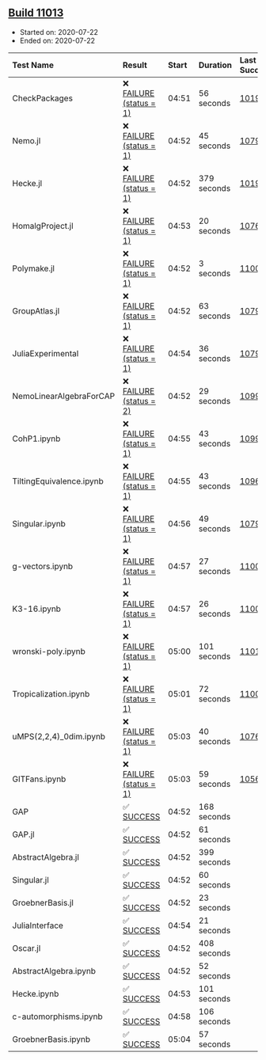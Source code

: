 ## [Build 11013](https://oscarci.mathematik.uni-kl.de/job/oscar/11013/)

* Started on: 2020-07-22
* Ended on: 2020-07-22

| Test Name    | Result | Start | Duration | Last Success | First Failure |
|:-------------|:-------|:------|:---------|:-------------|:--------------|
| CheckPackages | ❌ [FAILURE (status = 1)](https://oscarci.mathematik.uni-kl.de/job/oscar/11013/artifact/logs/build-11013/CheckPackages.log) | 04:51 | 56 seconds | [10197](https://oscarci.mathematik.uni-kl.de/job/oscar/10197/) | [10198](https://oscarci.mathematik.uni-kl.de/job/oscar/10198/) |
| Nemo.jl | ❌ [FAILURE (status = 1)](https://oscarci.mathematik.uni-kl.de/job/oscar/11013/artifact/logs/build-11013/Nemo.jl.log) | 04:52 | 45 seconds | [10790](https://oscarci.mathematik.uni-kl.de/job/oscar/10790/) | [10791](https://oscarci.mathematik.uni-kl.de/job/oscar/10791/) |
| Hecke.jl | ❌ [FAILURE (status = 1)](https://oscarci.mathematik.uni-kl.de/job/oscar/11013/artifact/logs/build-11013/Hecke.jl.log) | 04:52 | 379 seconds | [10197](https://oscarci.mathematik.uni-kl.de/job/oscar/10197/) | [10198](https://oscarci.mathematik.uni-kl.de/job/oscar/10198/) |
| HomalgProject.jl | ❌ [FAILURE (status = 1)](https://oscarci.mathematik.uni-kl.de/job/oscar/11013/artifact/logs/build-11013/HomalgProject.jl.log) | 04:53 | 20 seconds | [10765](https://oscarci.mathematik.uni-kl.de/job/oscar/10765/) | [10766](https://oscarci.mathematik.uni-kl.de/job/oscar/10766/) |
| Polymake.jl | ❌ [FAILURE (status = 1)](https://oscarci.mathematik.uni-kl.de/job/oscar/11013/artifact/logs/build-11013/Polymake.jl.log) | 04:52 | 3 seconds | [11006](https://oscarci.mathematik.uni-kl.de/job/oscar/11006/) | [11007](https://oscarci.mathematik.uni-kl.de/job/oscar/11007/) |
| GroupAtlas.jl | ❌ [FAILURE (status = 1)](https://oscarci.mathematik.uni-kl.de/job/oscar/11013/artifact/logs/build-11013/GroupAtlas.jl.log) | 04:52 | 63 seconds | [10790](https://oscarci.mathematik.uni-kl.de/job/oscar/10790/) | [10791](https://oscarci.mathematik.uni-kl.de/job/oscar/10791/) |
| JuliaExperimental | ❌ [FAILURE (status = 1)](https://oscarci.mathematik.uni-kl.de/job/oscar/11013/artifact/logs/build-11013/JuliaExperimental.log) | 04:54 | 36 seconds | [10790](https://oscarci.mathematik.uni-kl.de/job/oscar/10790/) | [10791](https://oscarci.mathematik.uni-kl.de/job/oscar/10791/) |
| NemoLinearAlgebraForCAP | ❌ [FAILURE (status = 2)](https://oscarci.mathematik.uni-kl.de/job/oscar/11013/artifact/logs/build-11013/NemoLinearAlgebraForCAP.log) | 04:52 | 29 seconds | [10999](https://oscarci.mathematik.uni-kl.de/job/oscar/10999/) | [11000](https://oscarci.mathematik.uni-kl.de/job/oscar/11000/) |
| CohP1.ipynb | ❌ [FAILURE (status = 1)](https://oscarci.mathematik.uni-kl.de/job/oscar/11013/artifact/logs/build-11013/CohP1.ipynb.log) | 04:55 | 43 seconds | [10999](https://oscarci.mathematik.uni-kl.de/job/oscar/10999/) | [11000](https://oscarci.mathematik.uni-kl.de/job/oscar/11000/) |
| TiltingEquivalence.ipynb | ❌ [FAILURE (status = 1)](https://oscarci.mathematik.uni-kl.de/job/oscar/11013/artifact/logs/build-11013/TiltingEquivalence.ipynb.log) | 04:55 | 43 seconds | [10962](https://oscarci.mathematik.uni-kl.de/job/oscar/10962/) | [10963](https://oscarci.mathematik.uni-kl.de/job/oscar/10963/) |
| Singular.ipynb | ❌ [FAILURE (status = 1)](https://oscarci.mathematik.uni-kl.de/job/oscar/11013/artifact/logs/build-11013/Singular.ipynb.log) | 04:56 | 49 seconds | [10790](https://oscarci.mathematik.uni-kl.de/job/oscar/10790/) | [10791](https://oscarci.mathematik.uni-kl.de/job/oscar/10791/) |
| g-vectors.ipynb | ❌ [FAILURE (status = 1)](https://oscarci.mathematik.uni-kl.de/job/oscar/11013/artifact/logs/build-11013/g-vectors.ipynb.log) | 04:57 | 27 seconds | [11006](https://oscarci.mathematik.uni-kl.de/job/oscar/11006/) | [11007](https://oscarci.mathematik.uni-kl.de/job/oscar/11007/) |
| K3-16.ipynb | ❌ [FAILURE (status = 1)](https://oscarci.mathematik.uni-kl.de/job/oscar/11013/artifact/logs/build-11013/K3-16.ipynb.log) | 04:57 | 26 seconds | [11006](https://oscarci.mathematik.uni-kl.de/job/oscar/11006/) | [11007](https://oscarci.mathematik.uni-kl.de/job/oscar/11007/) |
| wronski-poly.ipynb | ❌ [FAILURE (status = 1)](https://oscarci.mathematik.uni-kl.de/job/oscar/11013/artifact/logs/build-11013/wronski-poly.ipynb.log) | 05:00 | 101 seconds | [11012](https://oscarci.mathematik.uni-kl.de/job/oscar/11012/) | [11013](https://oscarci.mathematik.uni-kl.de/job/oscar/11013/) |
| Tropicalization.ipynb | ❌ [FAILURE (status = 1)](https://oscarci.mathematik.uni-kl.de/job/oscar/11013/artifact/logs/build-11013/Tropicalization.ipynb.log) | 05:01 | 72 seconds | [11005](https://oscarci.mathematik.uni-kl.de/job/oscar/11005/) | [11006](https://oscarci.mathematik.uni-kl.de/job/oscar/11006/) |
| uMPS(2,2,4)_0dim.ipynb | ❌ [FAILURE (status = 1)](https://oscarci.mathematik.uni-kl.de/job/oscar/11013/artifact/logs/build-11013/uMPS-2-2-4-_0dim.ipynb.log) | 05:03 | 40 seconds | [10765](https://oscarci.mathematik.uni-kl.de/job/oscar/10765/) | [10766](https://oscarci.mathematik.uni-kl.de/job/oscar/10766/) |
| GITFans.ipynb | ❌ [FAILURE (status = 1)](https://oscarci.mathematik.uni-kl.de/job/oscar/11013/artifact/logs/build-11013/GITFans.ipynb.log) | 05:03 | 59 seconds | [10566](https://oscarci.mathematik.uni-kl.de/job/oscar/10566/) | [10567](https://oscarci.mathematik.uni-kl.de/job/oscar/10567/) |
| GAP | ✅ [SUCCESS](https://oscarci.mathematik.uni-kl.de/job/oscar/11013/artifact/logs/build-11013/GAP.log) | 04:52 | 168 seconds |  |  |
| GAP.jl | ✅ [SUCCESS](https://oscarci.mathematik.uni-kl.de/job/oscar/11013/artifact/logs/build-11013/GAP.jl.log) | 04:52 | 61 seconds |  |  |
| AbstractAlgebra.jl | ✅ [SUCCESS](https://oscarci.mathematik.uni-kl.de/job/oscar/11013/artifact/logs/build-11013/AbstractAlgebra.jl.log) | 04:52 | 399 seconds |  |  |
| Singular.jl | ✅ [SUCCESS](https://oscarci.mathematik.uni-kl.de/job/oscar/11013/artifact/logs/build-11013/Singular.jl.log) | 04:52 | 60 seconds |  |  |
| GroebnerBasis.jl | ✅ [SUCCESS](https://oscarci.mathematik.uni-kl.de/job/oscar/11013/artifact/logs/build-11013/GroebnerBasis.jl.log) | 04:52 | 23 seconds |  |  |
| JuliaInterface | ✅ [SUCCESS](https://oscarci.mathematik.uni-kl.de/job/oscar/11013/artifact/logs/build-11013/JuliaInterface.log) | 04:54 | 21 seconds |  |  |
| Oscar.jl | ✅ [SUCCESS](https://oscarci.mathematik.uni-kl.de/job/oscar/11013/artifact/logs/build-11013/Oscar.jl.log) | 04:52 | 408 seconds |  |  |
| AbstractAlgebra.ipynb | ✅ [SUCCESS](https://oscarci.mathematik.uni-kl.de/job/oscar/11013/artifact/logs/build-11013/AbstractAlgebra.ipynb.log) | 04:52 | 52 seconds |  |  |
| Hecke.ipynb | ✅ [SUCCESS](https://oscarci.mathematik.uni-kl.de/job/oscar/11013/artifact/logs/build-11013/Hecke.ipynb.log) | 04:53 | 101 seconds |  |  |
| c-automorphisms.ipynb | ✅ [SUCCESS](https://oscarci.mathematik.uni-kl.de/job/oscar/11013/artifact/logs/build-11013/c-automorphisms.ipynb.log) | 04:58 | 106 seconds |  |  |
| GroebnerBasis.ipynb | ✅ [SUCCESS](https://oscarci.mathematik.uni-kl.de/job/oscar/11013/artifact/logs/build-11013/GroebnerBasis.ipynb.log) | 05:04 | 57 seconds |  |  |
